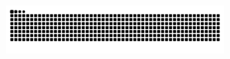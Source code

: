 <picture align="center">
  <source media="(prefers-color-scheme: dark)" srcset="https://raw.githubusercontent.com/AndreOliveira2068/AndreOliveira2068/output/github-contribution-grid-snake-dark.svg">
  <source media="(prefers-color-scheme: light)" srcset="https://raw.githubusercontent.com/AndreOliveira2068/AndreOliveira2068/output/github-contribution-grid-snake-dark.svg">
  <img align="center" alt="github contribution grid snake animation" src="https://raw.githubusercontent.com/AndreOliveira2068/AndreOliveira2068/output/github-contribution-grid-snake.svg">
</picture>
